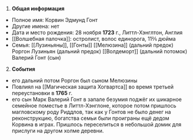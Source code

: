 1. **Общая информация**
 - Полное имя: Корвин Эдмунд Гонт
 - Другие имена: нет
 - Дата и место рождения: 28 ноября **1723** г., Литтл-Хэнглтон, Англия
 - [[Волшебная палочка]]: остролист, волос единорога, 11⅖ дюйма
 - Семья: [[Лузиньяны]], [[Гонты]]
	 [[Мелюзина]] (дальний предок)
	 Роргон Лузиньян (дальний предок)
	 [[Волдеморт]] (дальний потомок)
	 Валерий Гонт (сын)

2. **События**
 - его дальний потом Роргон был сыном Мелюзины
 - Повлиял на [[Магическая защита Хогвартса]] во время третьей переустановки в **1765** г.
 - его сын Марк Валерий Гонт в запале безумия поджёг их шикарное семейное поместье в Литтл-Хэнглоне, которое потом пришлось магловскому роду Риддлов, так как у Гонтов не было денег на реконструкцию, богатства семьи были проиграны ещё дедом Корвина в играх. Пришлось переселиться в небольшой домик для прислуги на другом холме деревни.